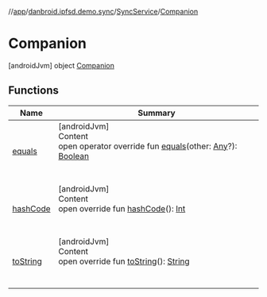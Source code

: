 //[app](../../../index.md)/[danbroid.ipfsd.demo.sync](../../index.md)/[SyncService](../index.md)/[Companion](index.md)



# Companion  
 [androidJvm] object [Companion](index.md)   


## Functions  
  
|  Name|  Summary| 
|---|---|
| [equals](../../../danbroid.ipfsd.demo.ui.www/-nested-scroll-web-view/index.md#kotlin/Any/equals/#kotlin.Any?/PointingToDeclaration/)| [androidJvm]  <br>Content  <br>open operator override fun [equals](../../../danbroid.ipfsd.demo.ui.www/-nested-scroll-web-view/index.md#kotlin/Any/equals/#kotlin.Any?/PointingToDeclaration/)(other: [Any](https://kotlinlang.org/api/latest/jvm/stdlib/kotlin/-any/index.html)?): [Boolean](https://kotlinlang.org/api/latest/jvm/stdlib/kotlin/-boolean/index.html)  <br><br><br>
| [hashCode](../../../danbroid.ipfsd.demo.ui.www/-nested-scroll-web-view/index.md#kotlin/Any/hashCode/#/PointingToDeclaration/)| [androidJvm]  <br>Content  <br>open override fun [hashCode](../../../danbroid.ipfsd.demo.ui.www/-nested-scroll-web-view/index.md#kotlin/Any/hashCode/#/PointingToDeclaration/)(): [Int](https://kotlinlang.org/api/latest/jvm/stdlib/kotlin/-int/index.html)  <br><br><br>
| [toString](../../../danbroid.ipfsd.demo.ui.www/-browser-fragment/-web-client/index.md#kotlin/Any/toString/#/PointingToDeclaration/)| [androidJvm]  <br>Content  <br>open override fun [toString](../../../danbroid.ipfsd.demo.ui.www/-browser-fragment/-web-client/index.md#kotlin/Any/toString/#/PointingToDeclaration/)(): [String](https://kotlinlang.org/api/latest/jvm/stdlib/kotlin/-string/index.html)  <br><br><br>


